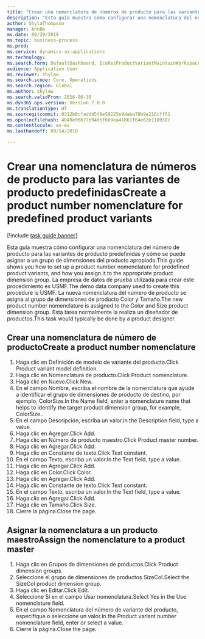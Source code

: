 ```yaml
--- 
title: "Crear una nomenclatura de números de producto para las variantes de producto predefinidas"
description: "Esta guía muestra cómo configurar una nomenclatura del número de producto para las variantes de producto predefinidas y cómo se puede asignar a un grupo de dimensiones del producto apropiado."
author: ShylaThompson
manager: AnnBe
ms.date: 08/29/2018
ms.topic: business-process
ms.prod: 
ms.service: dynamics-ax-applications
ms.technology: 
ms.search.form: DefaultDashboard, EcoResProductVariantMaintainWorkspace, EcoResNomenclature, EcoResProductDimensionGroup
audience: Application User
ms.reviewer: shylaw
ms.search.scope: Core, Operations
ms.search.region: Global
ms.author: shylaw
ms.search.validFrom: 2016-06-30
ms.dyn365.ops.version: Version 7.0.0
ms.translationtype: HT
ms.sourcegitcommit: 0312b8cfadd45f8e59225e9daba78b9e216cff51
ms.openlocfilehash: 4b49e96677b94d5f669ea41861f64e62e118938c
ms.contentlocale: es-es
ms.lasthandoff: 09/14/2018

---
```

# <a name="create-a-product-number-nomenclature-for-predefined-product-variants"></a><span data-ttu-id="b233f-103">Crear una nomenclatura de números de producto para las variantes de producto predefinidas</span><span class="sxs-lookup"><span data-stu-id="b233f-103">Create a product number nomenclature for predefined product variants</span></span>

[!include [task guide banner](../../includes/task-guide-banner.md)]

<span data-ttu-id="b233f-104">Esta guía muestra cómo configurar una nomenclatura del número de producto para las variantes de producto predefinidas y cómo se puede asignar a un grupo de dimensiones del producto apropiado.</span><span class="sxs-lookup"><span data-stu-id="b233f-104">This guide shows you how to set up a product number nomenclature for predefined product variants, and how you assign it to the appropriate product dimension group.</span></span> <span data-ttu-id="b233f-105">La empresa de datos de prueba utilizada para crear este procedimiento es USMF.</span><span class="sxs-lookup"><span data-stu-id="b233f-105">The demo data company used to create this procedure is USMF.</span></span> <span data-ttu-id="b233f-106">La nueva nomenclatura del número de producto se asigna al grupo de dimensiones de producto Color y Tamaño.</span><span class="sxs-lookup"><span data-stu-id="b233f-106">The new product number nomenclature is assigned to the Color and Size product dimension group.</span></span> <span data-ttu-id="b233f-107">Esta tarea normalmente la realiza un diseñador de productos.</span><span class="sxs-lookup"><span data-stu-id="b233f-107">This task would typically be done by a product designer.</span></span>


## <a name="create-a-product-number-nomenclature"></a><span data-ttu-id="b233f-108">Crear una nomenclatura de número de producto</span><span class="sxs-lookup"><span data-stu-id="b233f-108">Create a product number nomenclature</span></span>
1. <span data-ttu-id="b233f-109">Haga clic en Definición de modelo de variante del producto.</span><span class="sxs-lookup"><span data-stu-id="b233f-109">Click Product variant model definition.</span></span>
2. <span data-ttu-id="b233f-110">Haga clic en Nomenclatura de producto.</span><span class="sxs-lookup"><span data-stu-id="b233f-110">Click Product nomenclature.</span></span>
3. <span data-ttu-id="b233f-111">Haga clic en Nuevo.</span><span class="sxs-lookup"><span data-stu-id="b233f-111">Click New.</span></span>
4. <span data-ttu-id="b233f-112">En el campo Nombre, escriba el nombre de la nomenclatura que ayude a identificar el grupo de dimensiones de producto de destino, por ejemplo, ColorSize.</span><span class="sxs-lookup"><span data-stu-id="b233f-112">In the Name field, enter a nomenclature name that helps to identify the target product dimension group, for example, ColorSize..</span></span>
5. <span data-ttu-id="b233f-113">En el campo Descripción, escriba un valor.</span><span class="sxs-lookup"><span data-stu-id="b233f-113">In the Description field, type a value.</span></span>
6. <span data-ttu-id="b233f-114">Haga clic en Agregar.</span><span class="sxs-lookup"><span data-stu-id="b233f-114">Click Add.</span></span>
7. <span data-ttu-id="b233f-115">Haga clic en Número de producto maestro.</span><span class="sxs-lookup"><span data-stu-id="b233f-115">Click Product master number.</span></span>
8. <span data-ttu-id="b233f-116">Haga clic en Agregar.</span><span class="sxs-lookup"><span data-stu-id="b233f-116">Click Add.</span></span>
9. <span data-ttu-id="b233f-117">Haga clic en Constante de texto.</span><span class="sxs-lookup"><span data-stu-id="b233f-117">Click Text constant.</span></span>
10. <span data-ttu-id="b233f-118">En el campo Texto, escriba un valor.</span><span class="sxs-lookup"><span data-stu-id="b233f-118">In the Text field, type a value.</span></span>
11. <span data-ttu-id="b233f-119">Haga clic en Agregar.</span><span class="sxs-lookup"><span data-stu-id="b233f-119">Click Add.</span></span>
12. <span data-ttu-id="b233f-120">Haga clic en Color.</span><span class="sxs-lookup"><span data-stu-id="b233f-120">Click Color.</span></span>
13. <span data-ttu-id="b233f-121">Haga clic en Agregar.</span><span class="sxs-lookup"><span data-stu-id="b233f-121">Click Add.</span></span>
14. <span data-ttu-id="b233f-122">Haga clic en Constante de texto.</span><span class="sxs-lookup"><span data-stu-id="b233f-122">Click Text constant.</span></span>
15. <span data-ttu-id="b233f-123">En el campo Texto, escriba un valor.</span><span class="sxs-lookup"><span data-stu-id="b233f-123">In the Text field, type a value.</span></span>
16. <span data-ttu-id="b233f-124">Haga clic en Agregar.</span><span class="sxs-lookup"><span data-stu-id="b233f-124">Click Add.</span></span>
17. <span data-ttu-id="b233f-125">Haga clic en Tamaño.</span><span class="sxs-lookup"><span data-stu-id="b233f-125">Click Size.</span></span>
18. <span data-ttu-id="b233f-126">Cierre la página.</span><span class="sxs-lookup"><span data-stu-id="b233f-126">Close the page.</span></span>

## <a name="assign-the-nomenclature-to-a-product-master"></a><span data-ttu-id="b233f-127">Asignar la nomenclatura a un producto maestro</span><span class="sxs-lookup"><span data-stu-id="b233f-127">Assign the nomenclature to a product master</span></span>
1. <span data-ttu-id="b233f-128">Haga clic en Grupos de dimensiones de productos.</span><span class="sxs-lookup"><span data-stu-id="b233f-128">Click Product dimension groups.</span></span>
2. <span data-ttu-id="b233f-129">Seleccione el grupo de dimensiones de productos SizeCol.</span><span class="sxs-lookup"><span data-stu-id="b233f-129">Select the SizeCol product dimension group.</span></span>
3. <span data-ttu-id="b233f-130">Haga clic en Editar.</span><span class="sxs-lookup"><span data-stu-id="b233f-130">Click Edit.</span></span>
4. <span data-ttu-id="b233f-131">Seleccione Sí en el campo Usar nomenclatura.</span><span class="sxs-lookup"><span data-stu-id="b233f-131">Select Yes in the Use nomenclature field.</span></span>
5. <span data-ttu-id="b233f-132">En el campo Nomenclatura del número de variante del producto, especifique o seleccione un valor.</span><span class="sxs-lookup"><span data-stu-id="b233f-132">In the Product variant number nomenclature field, enter or select a value.</span></span>
6. <span data-ttu-id="b233f-133">Cierre la página.</span><span class="sxs-lookup"><span data-stu-id="b233f-133">Close the page.</span></span>



